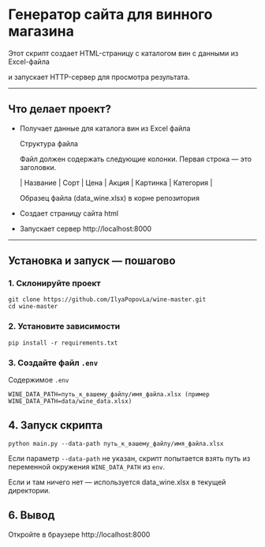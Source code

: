 # Генератор сайта для винного магазина

Этот скрипт создает HTML-страницу с каталогом вин с данными из Excel-файла 

и запускает HTTP-сервер для просмотра результата.

---

## Что делает проект?

- Получает данные для каталога вин из Excel файла

  Структура файла

  Файл должен содержать следующие колонки. Первая строка — это заголовки.

  | Название | Сорт | Цена | Акция | Картинка | Категория |

  Образец файла (data_wine.xlsx) в корне репозитория
  
- Создает страницу сайта html
- Запускает сервер http://localhost:8000

---

## Установка и запуск — пошагово

### 1. Склонируйте проект

```
git clone https://github.com/IlyaPopovLa/wine-master.git
cd wine-master
```

### 2. Установите зависимости

```
pip install -r requirements.txt
```

### 3. Создайте файл ```.env```

Содержимое ```.env```
```
WINE_DATA_PATH=путь_к_вашему_файлу/имя_файла.xlsx (пример WINE_DATA_PATH=data/wine_data.xlsx)
```

## 4. Запуск скрипта

```python main.py --data-path путь_к_вашему_файлу/имя_файла.xlsx```

Если параметр ```--data-path``` не указан, скрипт попытается взять путь из переменной окружения ```WINE_DATA_PATH``` из ```env```.

Если и там ничего нет — используется data_wine.xlsx в текущей директории.

## 6. Вывод
Откройте в браузере http://localhost:8000
